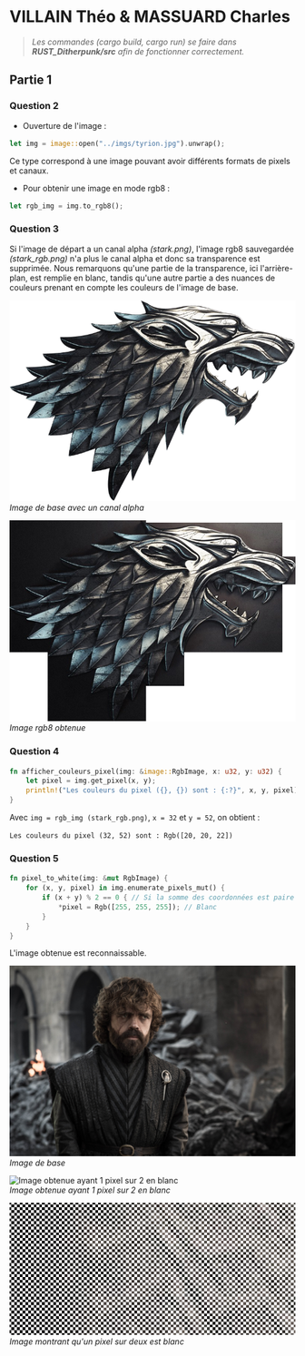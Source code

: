 # VILLAIN Théo & MASSUARD Charles

> *Les commandes (cargo build, cargo run) se faire dans **RUST_Ditherpunk/src** afin de fonctionner correctement.*

## Partie 1

### Question 2

- Ouverture de l'image :
```rs
let img = image::open("../imgs/tyrion.jpg").unwrap();
```

Ce type correspond à une image pouvant avoir différents formats de pixels et canaux.

- Pour obtenir une image en mode rgb8 :
```rs
let rgb_img = img.to_rgb8();
```

### Question 3

Si l'image de départ a un canal alpha *(stark.png)*, l'image rgb8 sauvegardée *(stark_rgb.png)* n'a plus le canal alpha et donc sa transparence est supprimée. Nous remarquons qu'une partie de la transparence, ici l'arrière-plan, est remplie en blanc, tandis qu'une autre partie a des nuances de couleurs prenant en compte les couleurs de l'image de base.

![Image de base avec un canal alpha](./imgs/stark.png)
<br>
*Image de base avec un canal alpha*

![Image rgb8 obtenue](./imgs/stark_rgb.png)
<br>
*Image rgb8 obtenue*

### Question 4

```rs
fn afficher_couleurs_pixel(img: &image::RgbImage, x: u32, y: u32) {
    let pixel = img.get_pixel(x, y);
    println!("Les couleurs du pixel ({}, {}) sont : {:?}", x, y, pixel);
}
```  

Avec ```img = rgb_img (stark_rgb.png)```, ```x = 32``` et ```y = 52```, on obtient :  

```Les couleurs du pixel (32, 52) sont : Rgb([20, 20, 22])```

### Question 5

```rs
fn pixel_to_white(img: &mut RgbImage) {
    for (x, y, pixel) in img.enumerate_pixels_mut() {
        if (x + y) % 2 == 0 { // Si la somme des coordonnées est paire
            *pixel = Rgb([255, 255, 255]); // Blanc
        }
    }
}
```

L'image obtenue est reconnaissable.

![Image de base](./imgs/tyrion.jpg)
<br>
*Image de base*

![Image obtenue ayant 1 pixel sur 2 en blanc](./imgs/tyrion_white.png)
<br>
*Image obtenue ayant 1 pixel sur 2 en blanc*

!["Image montrant qu'un pixel sur deux est blanc](./imgs/preuve_un_pixel_sur_deux_blanc.png)
<br>
*Image montrant qu'un pixel sur deux est blanc*